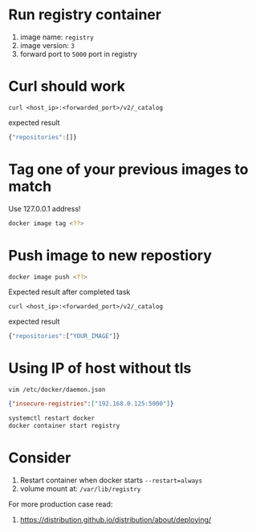 # Run registry container

1. image name: `registry`
2. image version: `3`
3. forward port to `5000` port in registry

# Curl should work

`curl <host_ip>:<forwarded_port>/v2/_catalog`

expected result
```js
{"repositories":[]}
```

# Tag one of your previous images to match 

Use 127.0.0.1 address!

```sh
docker image tag <??>
```

# Push image to new repostiory

```sh
docker image push <??>
```

Expected result after completed task

`curl <host_ip>:<forwarded_port>/v2/_catalog`

expected result
```js
{"repositories":["YOUR_IMAGE"]}
```

# Using IP of host without tls

`vim /etc/docker/daemon.json`
```daemon.json
{"insecure-registries":["192.168.0.125:5000"]}
```

```sh
systemctl restart docker
docker container start registry
```

# Consider 

1. Restart container when docker starts `--restart=always`
2. volume mount at: `/var/lib/registry`

For more production case read:
1. https://distribution.github.io/distribution/about/deploying/